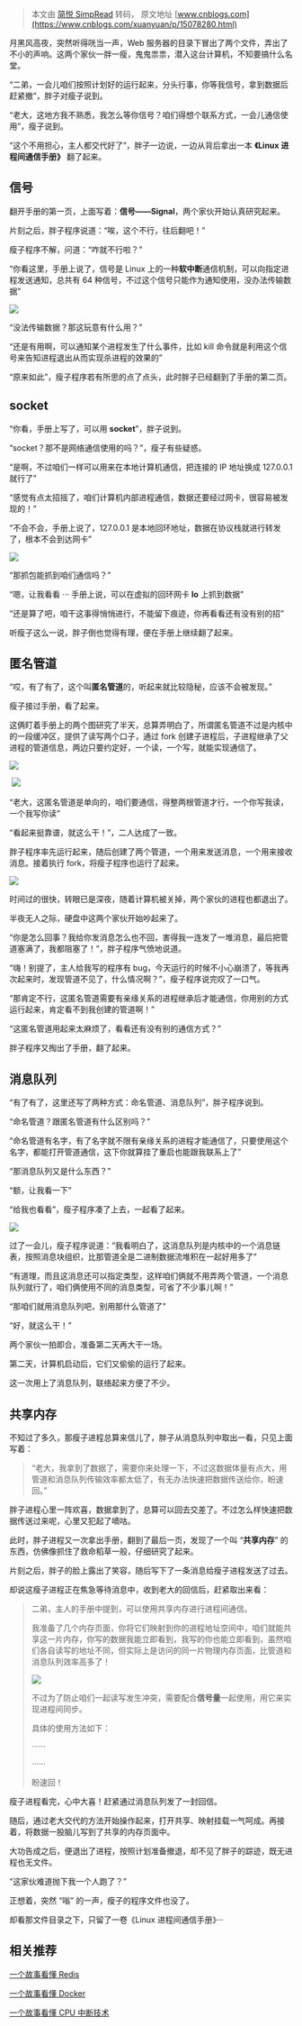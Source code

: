 > 本文由 [简悦 SimpRead](http://ksria.com/simpread/) 转码， 原文地址 [www.cnblogs.com](https://www.cnblogs.com/xuanyuan/p/15078280.html)

月黑风高夜，突然听得咣当一声，Web 服务器的目录下冒出了两个文件，弄出了不小的声响。这两个家伙一胖一瘦，鬼鬼祟祟，潜入这台计算机，不知要搞什么名堂。

“二弟，一会儿咱们按照计划好的运行起来，分头行事，你等我信号，拿到数据后赶紧撤”，胖子对瘦子说到。

“老大，这地方我不熟悉，我怎么等你信号？咱们得想个联系方式，一会儿通信使用”，瘦子说到。

“这个不用担心，主人都交代好了”，胖子一边说，一边从背后拿出一本 **《Linux 进程间通信手册》** 翻了起来。

信号
--

翻开手册的第一页，上面写着：**信号——Signal**，两个家伙开始认真研究起来。

片刻之后，胖子程序说道：“唉，这个不行，往后翻吧！”

瘦子程序不解，问道：“咋就不行啦？”

“你看这里，手册上说了，信号是 Linux 上的一种**软中断**通信机制，可以向指定进程发送通知，总共有 64 种信号，不过这个信号只能作为通知使用，没办法传输数据”

![](https://img2020.cnblogs.com/blog/659280/202107/659280-20210730095922585-660344932.png)

“没法传输数据？那这玩意有什么用？”

“还是有用啊，可以通知某个进程发生了什么事件，比如 kill 命令就是利用这个信号来告知进程退出从而实现杀进程的效果的”

“原来如此”，瘦子程序若有所思的点了点头，此时胖子已经翻到了手册的第二页。

socket
------

“你看，手册上写了，可以用 **socket**”，胖子说到。

“socket？那不是网络通信使用的吗？”，瘦子有些疑惑。

“是啊，不过咱们一样可以用来在本地计算机通信，把连接的 IP 地址换成 127.0.0.1 就行了”

“感觉有点太招摇了，咱们计算机内部进程通信，数据还要经过网卡，很容易被发现的！”

“不会不会，手册上说了，127.0.0.1 是本地回环地址，数据在协议栈就进行转发了，根本不会到达网卡”

![](https://img2020.cnblogs.com/blog/659280/202107/659280-20210730095935122-1067676259.png)

“那抓包能抓到咱们通信吗？”

“嗯，让我看看 ··· 手册上说，可以在虚拟的回环网卡 **lo** 上抓到数据”

“还是算了吧，咱干这事得悄悄进行，不能留下痕迹，你再看看还有没有别的招”

听瘦子这么一说，胖子倒也觉得有理，便在手册上继续翻了起来。

匿名管道
----

“哎，有了有了，这个叫**匿名管道**的，听起来就比较隐秘，应该不会被发现。”

瘦子接过手册，看了起来。

这俩盯着手册上的两个图研究了半天，总算弄明白了，所谓匿名管道不过是内核中的一段缓冲区，提供了读写两个口子，通过 fork 创建子进程后，子进程继承了父进程的管道信息，两边只要约定好，一个读，一个写，就能实现通信了。

![](https://img2020.cnblogs.com/blog/659280/202107/659280-20210730095952828-1845230846.png)

 ![](https://img2020.cnblogs.com/blog/659280/202107/659280-20210730100002530-1642947234.png)

“老大，这匿名管道是单向的，咱们要通信，得整两根管道才行，一个你写我读，一个我写你读”

“看起来挺靠谱，就这么干！”，二人达成了一致。

胖子程序率先运行起来，随后创建了两个管道，一个用来发送消息，一个用来接收消息。接着执行 fork，将瘦子程序也运行了起来。

![](https://img2020.cnblogs.com/blog/659280/202107/659280-20210730100014913-2103269103.png)

时间过的很快，转眼已是深夜，随着计算机被关掉，两个家伙的进程也都退出了。

半夜无人之际，硬盘中这两个家伙开始吵起来了。

“你是怎么回事？我给你发消息怎么也不回，害得我一连发了一堆消息，最后把管道塞满了，我都阻塞了！”，胖子程序气愤地说道。

“嗨！别提了，主人给我写的程序有 bug，今天运行的时候不小心崩溃了，等我再次起来时，发现管道不见了，什么情况啊？”，瘦子程序说完叹了一口气。

“那肯定不行，这匿名管道需要有亲缘关系的进程继承后才能通信，你用别的方式运行起来，肯定看不到我创建的管道啊！”

“这匿名管道用起来太麻烦了，看看还有没有别的通信方式？”

胖子程序又掏出了手册，翻了起来。

消息队列
----

“有了有了，这里还写了两种方式：命名管道、消息队列”，胖子程序说到。

“命名管道？跟匿名管道有什么区别吗？”

“命名管道有名字，有了名字就不限有亲缘关系的进程才能通信了，只要使用这个名字，都能打开管道通信，这下你就算挂了重启也能跟我联系上了”

“那消息队列又是什么东西？”

“额，让我看一下”

“给我也看看”，瘦子程序凑了上去，一起看了起来。

![](https://img2020.cnblogs.com/blog/659280/202107/659280-20210730100022730-635852687.png)

过了一会儿，瘦子程序说道：“我看明白了，这消息队列是内核中的一个消息链表，按照消息块组织，比那管道全是二进制数据流堆积在一起好用多了”

“有道理，而且这消息还可以指定类型，这样咱们俩就不用弄两个管道，一个消息队列就行了，咱们俩使用不同的消息类型，可省了不少事儿啊！”

“那咱们就用消息队列吧，别用那什么管道了”

“好，就这么干！”

两个家伙一拍即合，准备第二天再大干一场。

第二天，计算机启动后，它们又偷偷的运行了起来。

这一次用上了消息队列，联络起来方便了不少。

共享内存
----

不知过了多久，那瘦子进程总算来信儿了，胖子从消息队列中取出一看，只见上面写着：

> “老大，我拿到了数据了，需要你来处理一下，不过这数据体量有点大，用管道和消息队列传输效率都太低了，有无办法快速把数据传送给你，盼速回。”

胖子进程心里一阵欢喜，数据拿到了，总算可以回去交差了。不过怎么样快速把数据传送过来呢，心里又犯起了嘀咕。

此时，胖子进程又一次拿出手册，翻到了最后一页，发现了一个叫 “**共享内存**” 的东西，仿佛像抓住了救命稻草一般，仔细研究了起来。

片刻之后，胖子的脸上露出了笑容，随后写下了一条消息给瘦子进程发送了过去。

却说这瘦子进程正在焦急等待消息中，收到老大的回信后，赶紧取出来看：

> 二弟，主人的手册中提到，可以使用共享内存进行进程间通信。
> 
> 我准备了几个内存页面，你将它们映射到你的进程地址空间中，咱们就能共享这一片内存，你写的数据我能立即看到，我写的你也能立即看到，虽然咱们各自读写的地址不同，但实际上是访问的同一片物理内存页面，比管道和消息队列效率高多了！
> 
> ![](https://img2020.cnblogs.com/blog/659280/202107/659280-20210730100036770-1673416558.png)
> 
> 不过为了防止咱们一起读写发生冲突，需要配合**信号量**一起使用，用它来实现进程间同步。
> 
> 具体的使用方法如下：
> 
> ······
> 
> ······
> 
> 盼速回！

瘦子进程看完，心中大喜！赶紧通过消息队列发了一封回信。

随后，通过老大交代的方法开始操作起来，打开共享、映射挂载一气呵成。再接着，将数据一股脑儿写到了共享的内存页面中。

大功告成之后，便退出了进程，按照计划准备撤退，却不见了胖子的踪迹，既无进程也无文件。

“这家伙难道抛下我一个人跑了？”

正想着，突然 “嗡” 的一声，瘦子的程序文件也没了。

却看那文件目录之下，只留了一卷《Linux 进程间通信手册》···

相关推荐
----

[一个故事看懂 Redis](https://mp.weixin.qq.com/s?__biz=MzIyNjMxOTY0NA==&mid=2247486528&idx=1&sn=3f7b09eb21969fdb16f5b0805ff69fed&scene=21#wechat_redirect)

[一个故事看懂 Docker](https://mp.weixin.qq.com/s?__biz=MzIyNjMxOTY0NA==&mid=2247487647&idx=1&sn=87275d2f356de79391afa13c137e9a86&scene=21#wechat_redirect)

[一个故事看懂 CPU 中断技术](https://mp.weixin.qq.com/s?__biz=MzIyNjMxOTY0NA==&mid=2247484717&idx=1&sn=2c1dd6c389c8476eb4fd178c714eaafc&scene=21#wechat_redirect)